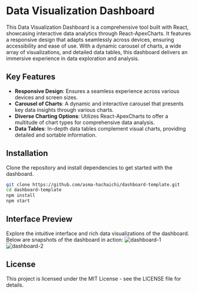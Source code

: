 # Data Visualization Dashboard

This Data Visualization Dashboard is a comprehensive tool built with React, showcasing interactive data analytics through React-ApexCharts. 
It features a responsive design that adapts seamlessly across devices, ensuring accessibility and ease of use. With a dynamic carousel of charts, a wide array of visualizations, and detailed data tables, this dashboard delivers an immersive experience in data exploration and analysis.

## Key Features

- **Responsive Design**: Ensures a seamless experience across various devices and screen sizes.
- **Carousel of Charts**: A dynamic and interactive carousel that presents key data insights through various charts.
- **Diverse Charting Options**: Utilizes React-ApexCharts to offer a multitude of chart types for comprehensive data analysis.
- **Data Tables**: In-depth data tables complement visual charts, providing detailed and sortable information.

## Installation

Clone the repository and install dependencies to get started with the dashboard.

```bash
git clone https://github.com/asma-hachaichi/dashboard-template.git
cd dashboard-template
npm install
npm start
```

## Interface Preview
Explore the intuitive interface and rich data visualizations of the dashboard. Below are snapshots of the dashboard in action:
![dashboard-1](https://github.com/asma-hachaichi/dashboard-template/assets/72823346/d58ce31e-2e70-4156-b0d9-4b844924c7ad)
![dashboard-2](https://github.com/asma-hachaichi/dashboard-template/assets/72823346/ec97022f-d56d-4053-a52c-a445ead875ce)

## License
This project is licensed under the MIT License - see the LICENSE file for details.

